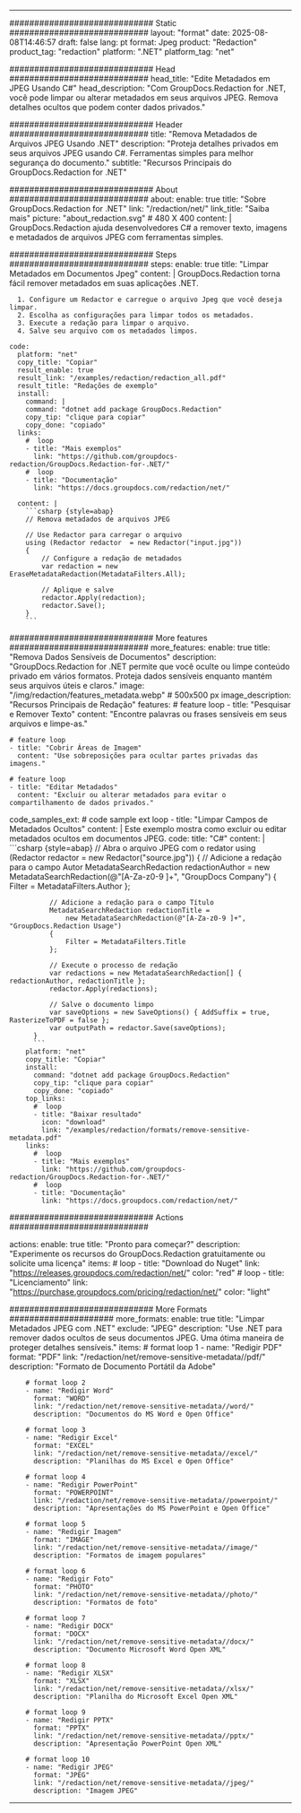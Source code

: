 
---
############################# Static ############################
layout: "format"
date:  2025-08-08T14:46:57
draft: false
lang: pt
format: Jpeg
product: "Redaction"
product_tag: "redaction"
platform: ".NET"
platform_tag: "net"

############################# Head ############################
head_title: "Edite Metadados em JPEG Usando C#"
head_description: "Com GroupDocs.Redaction for .NET, você pode limpar ou alterar metadados em seus arquivos JPEG. Remova detalhes ocultos que podem conter dados privados."

############################# Header ############################
title: "Remova Metadados de Arquivos JPEG Usando .NET" 
description: "Proteja detalhes privados em seus arquivos JPEG usando C#. Ferramentas simples para melhor segurança do documento."
subtitle: "Recursos Principais do GroupDocs.Redaction for .NET" 

############################# About ############################
about:
    enable: true
    title: "Sobre GroupDocs.Redaction for .NET"
    link: "/redaction/net/"
    link_title: "Saiba mais"
    picture: "about_redaction.svg" # 480 X 400
    content: |
       GroupDocs.Redaction ajuda desenvolvedores C# a remover texto, imagens e metadados de arquivos JPEG com ferramentas simples.

############################# Steps ############################
steps:
    enable: true
    title: "Limpar Metadados em Documentos Jpeg"
    content: |
      GroupDocs.Redaction torna fácil remover metadados em suas aplicações .NET.
      
      1. Configure um Redactor e carregue o arquivo Jpeg que você deseja limpar.
      2. Escolha as configurações para limpar todos os metadados.
      3. Execute a redação para limpar o arquivo.
      4. Salve seu arquivo com os metadados limpos.
   
    code:
      platform: "net"
      copy_title: "Copiar"
      result_enable: true
      result_link: "/examples/redaction/redaction_all.pdf"
      result_title: "Redações de exemplo"
      install:
        command: |
        command: "dotnet add package GroupDocs.Redaction"
        copy_tip: "clique para copiar"
        copy_done: "copiado"
      links:
        #  loop
        - title: "Mais exemplos"
          link: "https://github.com/groupdocs-redaction/GroupDocs.Redaction-for-.NET/"
        #  loop
        - title: "Documentação"
          link: "https://docs.groupdocs.com/redaction/net/"
          
      content: |
        ```csharp {style=abap}
        // Remova metadados de arquivos JPEG

        // Use Redactor para carregar o arquivo
        using (Redactor redactor  = new Redactor("input.jpg"))
        {
            // Configure a redação de metadados
            var redaction = new EraseMetadataRedaction(MetadataFilters.All);
            
            // Aplique e salve
            redactor.Apply(redaction);
            redactor.Save();
        }
        ```            


############################# More features ############################
more_features:
  enable: true
  title: "Remova Dados Sensíveis de Documentos"
  description: "GroupDocs.Redaction for .NET permite que você oculte ou limpe conteúdo privado em vários formatos. Proteja dados sensíveis enquanto mantém seus arquivos úteis e claros."
  image: "/img/redaction/features_metadata.webp" # 500x500 px
  image_description: "Recursos Principais de Redação"
  features:
    # feature loop
    - title: "Pesquisar e Remover Texto"
      content: "Encontre palavras ou frases sensíveis em seus arquivos e limpe-as."

    # feature loop
    - title: "Cobrir Áreas de Imagem"
      content: "Use sobreposições para ocultar partes privadas das imagens."

    # feature loop
    - title: "Editar Metadados"
      content: "Excluir ou alterar metadados para evitar o compartilhamento de dados privados."
      
  code_samples_ext:
    # code sample ext loop
    - title: "Limpar Campos de Metadados Ocultos"
      content: |
        Este exemplo mostra como excluir ou editar metadados ocultos em documentos JPEG.
      code:
        title: "C#"
        content: |
          ```csharp {style=abap}
          //  Abra o arquivo JPEG com o redator
          using (Redactor redactor  = new Redactor("source.jpg"))
          {
              // Adicione a redação para o campo Autor
              MetadataSearchRedaction redactionAuthor = 
                  new MetadataSearchRedaction(@"[A-Za-z0-9 ]+", "GroupDocs Company")
              {
                  Filter = MetadataFilters.Author
              };

              // Adicione a redação para o campo Título
              MetadataSearchRedaction redactionTitle = 
                  new MetadataSearchRedaction(@"[A-Za-z0-9 ]+", "GroupDocs.Redaction Usage")
              {
                  Filter = MetadataFilters.Title
              };

              // Execute o processo de redação
              var redactions = new MetadataSearchRedaction[] { redactionAuthor, redactionTitle };
              redactor.Apply(redactions);

              // Salve o documento limpo
              var saveOptions = new SaveOptions() { AddSuffix = true, RasterizeToPDF = false };
              var outputPath = redactor.Save(saveOptions);
          }
          ```
        platform: "net"
        copy_title: "Copiar"
        install:
          command: "dotnet add package GroupDocs.Redaction"
          copy_tip: "clique para copiar"
          copy_done: "copiado"
        top_links:
          #  loop
          - title: "Baixar resultado"
            icon: "download"
            link: "/examples/redaction/formats/remove-sensitive-metadata.pdf"
        links:
          #  loop
          - title: "Mais exemplos"
            link: "https://github.com/groupdocs-redaction/GroupDocs.Redaction-for-.NET/"
          #  loop
          - title: "Documentação"
            link: "https://docs.groupdocs.com/redaction/net/"


############################# Actions ############################

actions:
  enable: true
  title: "Pronto para começar?"
  description: "Experimente os recursos do GroupDocs.Redaction gratuitamente ou solicite uma licença"
  items:
    #  loop
    - title: "Download do Nuget"
      link: "https://releases.groupdocs.com/redaction/net/"
      color: "red"
        #  loop
    - title: "Licenciamento"
      link: "https://purchase.groupdocs.com/pricing/redaction/net/"
      color: "light"


############################# More Formats #####################
more_formats:
    enable: true
    title: "Limpar Metadados JPEG com .NET"
    exclude: "JPEG"
    description: "Use .NET para remover dados ocultos de seus documentos JPEG. Uma ótima maneira de proteger detalhes sensíveis."
    items: 
        # format loop 1
        - name: "Redigir PDF"
          format: "PDF"
          link: "/redaction/net/remove-sensitive-metadata//pdf/"
          description: "Formato de Documento Portátil da Adobe"

        # format loop 2
        - name: "Redigir Word"
          format: "WORD"
          link: "/redaction/net/remove-sensitive-metadata//word/"
          description: "Documentos do MS Word e Open Office"
          
        # format loop 3
        - name: "Redigir Excel"
          format: "EXCEL"
          link: "/redaction/net/remove-sensitive-metadata//excel/"
          description: "Planilhas do MS Excel e Open Office"

        # format loop 4
        - name: "Redigir PowerPoint"
          format: "POWERPOINT"
          link: "/redaction/net/remove-sensitive-metadata//powerpoint/"
          description: "Apresentações do MS PowerPoint e Open Office"

        # format loop 5
        - name: "Redigir Imagem"
          format: "IMAGE"
          link: "/redaction/net/remove-sensitive-metadata//image/"
          description: "Formatos de imagem populares"

        # format loop 6
        - name: "Redigir Foto"
          format: "PHOTO"
          link: "/redaction/net/remove-sensitive-metadata//photo/"
          description: "Formatos de foto"

        # format loop 7
        - name: "Redigir DOCX"
          format: "DOCX"
          link: "/redaction/net/remove-sensitive-metadata//docx/"
          description: "Documento Microsoft Word Open XML"
          
        # format loop 8
        - name: "Redigir XLSX"
          format: "XLSX"
          link: "/redaction/net/remove-sensitive-metadata//xlsx/"
          description: "Planilha do Microsoft Excel Open XML"
          
        # format loop 9
        - name: "Redigir PPTX"
          format: "PPTX"
          link: "/redaction/net/remove-sensitive-metadata//pptx/"
          description: "Apresentação PowerPoint Open XML"

        # format loop 10
        - name: "Redigir JPEG"
          format: "JPEG"
          link: "/redaction/net/remove-sensitive-metadata//jpeg/"
          description: "Imagem JPEG"


---